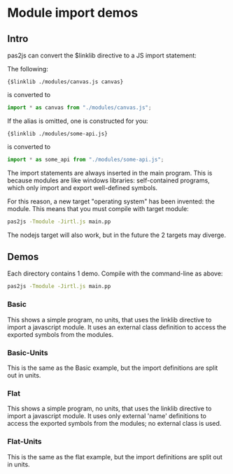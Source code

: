 # Module import demos

## Intro
pas2js can convert the $linklib directive to a JS import statement:

The following:

```delphi
{$linklib ./modules/canvas.js canvas}
```

is converted to
```js
import * as canvas from "./modules/canvas.js";
```
If the alias is omitted, one is constructed for you:

```delphi
{$linklib ./modules/some-api.js}
```
is converted to
```js
import * as some_api from "./modules/some-api.js";
```
The import statements are always inserted in the main program. 
This is because modules are like windows libraries: self-contained programs,
which only import and export well-defined symbols.

For this reason, a new target "operating system" has been invented: 
the module. 
This means that you must compile with target module:

```sh
pas2js -Tmodule -Jirtl.js main.pp
```

The nodejs target will also work, but in the future the 2 targets may
diverge.

## Demos

Each directory contains 1 demo. Compile with the command-line as above:

```sh
pas2js -Tmodule -Jirtl.js main.pp
```

### Basic

This shows a simple program, no units, that uses the linklib directive to
import a javascript module. It uses an external class definition to access
the exported symbols from the modules.

### Basic-Units

This is the same as the Basic  example, but the import definitions are split
out in units.

### Flat

This shows a simple program, no units, that uses the linklib directive to
import a javascript module. It uses only external 'name' definitions to access
the exported symbols from the modules; no external class is used.

### Flat-Units

This is the same as the flat example, but the import definitions are split
out in units.





 


